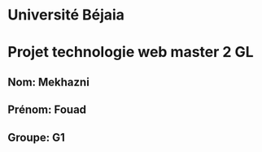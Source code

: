 # Université Béjaia
# Projet technologie web master 2 GL 
## Nom: Mekhazni
## Prénom: Fouad
## Groupe: G1
